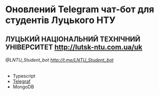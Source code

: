 # Оновлений Telegram чат-бот для студентів Луцького НТУ
## ЛУЦЬКИЙ НАЦІОНАЛЬНИЙ ТЕХНІЧНИЙ УНІВЕРСИТЕТ http://lutsk-ntu.com.ua/uk

###### @LNTU_Student_bot http://t.me/LNTU_Student_bot

* Typescript
* [Telegraf](https://github.com/telegraf/telegraf)
* MongoDB
